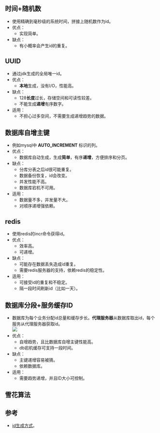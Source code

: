 ## 时间+随机数 ##
- 使用精确到毫秒级的系统时间，拼接上随机数作为id。
- 优点：
    - 实现简单。
- 缺点：
    - 有小概率会产生id的重复。

## UUID ##
- 通过jdk生成的全局唯一id。
- 优点：
    - **本地**生成，没有I/O，性能高。
- 缺点：
    - 128**长度**过长，存储空间和可读性较差。
    - 不能生成**递增**有序数字。
- 适用：
    - 不担心过多空间，不需要生成递增趋势的数据。

## 数据库自增主键 ##
- 例如mysql中 **AUTO_INCREMENT** 标识的列。
- 优点：
    - 数据库自动生成，生成**简单**，有序**递增**，方便排序和分页。
- 缺点：
    - 分库分表之后id很可能重复。
    - 数据备份恢复，id会改变。
    - 并发性能不高。
    - 数据库宕机不可用。
- 适用：
    - 数据量不多，并发量不大。
    - 对顺序递增强依赖。

## redis ##
- 使用redis的incr命令获得id。
- 优点：
    - 效率高。
    - 可递增。
- 缺点：
    - 可能存在数据丢失造成id重复。
    - 需要redis服务器的支持，依赖redis的稳定性。
- 适用：
    - 可接受id的重复和不稳定。
    - 隔一段时间刷新id（比如一天）。

## 数据库分段+服务缓存ID ##
- 数据库为每个业务分配id总量和缓存步长。**代理服务器**从数据库取出id，每个服务从代理服务器获取id。<br>![](https://mmbiz.qpic.cn/mmbiz_png/WLIGprPy3z4f85tXcyB4ySnN0xjn0azkLAFPs0I4USaOGLQxe3xa7g2kPt27Sbf08Zwex1uWib42NmSP240JxrQ/640?wx_fmt=png&tp=webp&wxfrom=5&wx_lazy=1&wx_co=1)
- 优点：
    - 自增趋势，且比数据库自增主键性能高。
    - db宕机缓存可支持一段时间。
- 缺点：
    - 主键递增容易被猜。
    - 依赖数据库。
- 适用：
    - 需要趋势递增，并且ID大小可控制。

## 雪花算法 ##

## 参考 ##
- [id生成方式](https://mp.weixin.qq.com/s?__biz=MzIxNjA5MTM2MA==&mid=2652435058&idx=1&sn=4b38ff7bd94734afd63acf3824b368b7&chksm=8c620dfdbb1584eb5af06c3bba4bfa09532f0d201295d68557172ec29adc5fd464298ed64d8d&mpshare=1&scene=23&srcid=1017MQwqiW8B6anIMVWvPmJW#rd)。